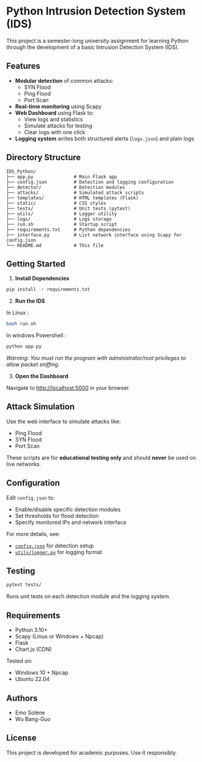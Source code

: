 # Python Intrusion Detection System (IDS)

This project is a semester-long university assignment for learning Python through the development of a basic Intrusion Detection System (IDS).

## Features

- **Modular detection** of common attacks:
  - SYN Flood
  - Ping Flood
  - Port Scan
- **Real-time monitoring** using Scapy
- **Web Dashboard** using Flask to:
  - View logs and statistics
  - Simulate attacks for testing
  - Clear logs with one click
- **Logging system** writes both structured alerts (`logs.json`) and plain logs

## Directory Structure

```
IDS_Python/
├── app.py               # Main Flask app
├── config.json          # Detection and logging configuration
├── detector/            # Detection modules
├── attacks/             # Simulated attack scripts
├── templates/           # HTML templates (Flask)
├── static/              # CSS styles
├── tests/               # Unit tests (pytest)
├── utils/               # Logger utility
├── logs/                # Logs storage
├── run.sh               # Startup script
├── requirements.txt     # Python dependencies
├── interface.py         # List network interface using Scapy for config.json
└── README.md            # This file
```

## Getting Started

1. **Install Dependencies**

```bash
pip install -r requirements.txt
```

2. **Run the IDS**

In Linux :
```bash
bash run.sh
```

In windows Powershell :
```bash
python app.py
```

*Warning: You must run the program with administrator/root privileges to allow packet sniffing.*

3. **Open the Dashboard**

Navigate to [http://localhost:5000](http://localhost:5000) in your browser.

## Attack Simulation

Use the web interface to simulate attacks like:

- Ping Flood
- SYN Flood
- Port Scan

These scripts are for **educational testing only** and should **never** be used on live networks.

## Configuration

Edit `config.json` to:

- Enable/disable specific detection modules
- Set thresholds for flood detection
- Specify monitored IPs and network interface

For more details, see:
- [`config.json`](./config.json) for detection setup
- [`utils/logger.py`](./utils/logger.py) for logging format

## Testing

```bash
pytest tests/
```

Runs unit tests on each detection module and the logging system.

## Requirements

- Python 3.10+
- Scapy (Linux or Windows + Npcap)
- Flask
- Chart.js (CDN)

Tested on:
- Windows 10 + Npcap
- Ubuntu 22.04

## Authors

- Emo Solène
- Wu Bang-Guo
  
## License

This project is developed for academic purposes. Use it responsibly.
